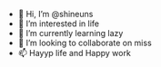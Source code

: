 - 👋 Hi, I’m @shineuns
- 👀 I’m interested in life
- 🌱 I’m currently learning lazy
- 💞️ I’m looking to collaborate on miss
- 📫 Hayyp life and Happy work

<!---
shineuns/shineuns is a ✨ special ✨ repository because its `README.md` (this file) appears on your GitHub profile.
You can click the Preview link to take a look at your changes.
--->
